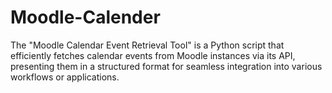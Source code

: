 # Moodle-Calender
The "Moodle Calendar Event Retrieval Tool" is a Python script that efficiently fetches calendar events from Moodle instances via its API, presenting them in a structured format for seamless integration into various workflows or applications. 
